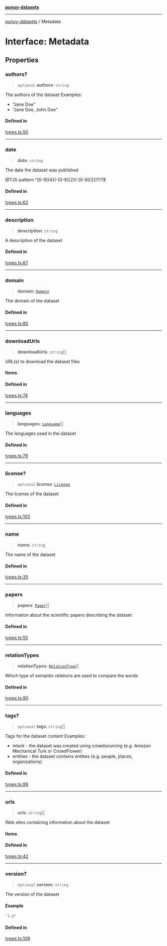 [**punuy-datasets**](../README.md)

***

[punuy-datasets](../README.md) / Metadata

# Interface: Metadata

## Properties

### authors?

> `optional` **authors**: `string`

The authors of the dataset
Examples:
- "Jane Doe"
- "Jane Doe, John Doe"

#### Defined in

[types.ts:50](https://github.com/andrefs/punuy-datasets/blob/d746e3ef5656601a702664bcd21cf211063ba139/src/lib/types.ts#L50)

***

### date

> **date**: `string`

The date the dataset was published

@TJS-pattern ^[0-9]{4}(-[0-9]{2}(-[0-9]{2})?)?$

#### Defined in

[types.ts:62](https://github.com/andrefs/punuy-datasets/blob/d746e3ef5656601a702664bcd21cf211063ba139/src/lib/types.ts#L62)

***

### description

> **description**: `string`

A description of the dataset

#### Defined in

[types.ts:67](https://github.com/andrefs/punuy-datasets/blob/d746e3ef5656601a702664bcd21cf211063ba139/src/lib/types.ts#L67)

***

### domain

> **domain**: [`Domain`](../type-aliases/Domain.md)

The domain of the dataset

#### Defined in

[types.ts:85](https://github.com/andrefs/punuy-datasets/blob/d746e3ef5656601a702664bcd21cf211063ba139/src/lib/types.ts#L85)

***

### downloadUrls

> **downloadUrls**: `string`[]

URL(s) to download the dataset files

#### Items

#### Defined in

[types.ts:74](https://github.com/andrefs/punuy-datasets/blob/d746e3ef5656601a702664bcd21cf211063ba139/src/lib/types.ts#L74)

***

### languages

> **languages**: [`Language`](../type-aliases/Language.md)[]

The languages used in the dataset

#### Defined in

[types.ts:79](https://github.com/andrefs/punuy-datasets/blob/d746e3ef5656601a702664bcd21cf211063ba139/src/lib/types.ts#L79)

***

### license?

> `optional` **license**: [`License`](License.md)

The license of the dataset

#### Defined in

[types.ts:103](https://github.com/andrefs/punuy-datasets/blob/d746e3ef5656601a702664bcd21cf211063ba139/src/lib/types.ts#L103)

***

### name

> **name**: `string`

The name of the dataset

#### Defined in

[types.ts:35](https://github.com/andrefs/punuy-datasets/blob/d746e3ef5656601a702664bcd21cf211063ba139/src/lib/types.ts#L35)

***

### papers

> **papers**: [`Paper`](Paper.md)[]

Information about the scientific papers describing the dataset

#### Defined in

[types.ts:55](https://github.com/andrefs/punuy-datasets/blob/d746e3ef5656601a702664bcd21cf211063ba139/src/lib/types.ts#L55)

***

### relationTypes

> **relationTypes**: [`RelationType`](../type-aliases/RelationType.md)[]

Which type of semantic relations are used to compare the words

#### Defined in

[types.ts:90](https://github.com/andrefs/punuy-datasets/blob/d746e3ef5656601a702664bcd21cf211063ba139/src/lib/types.ts#L90)

***

### tags?

> `optional` **tags**: `string`[]

Tags for the dataset content
Examples:
- mturk - the dataset was created using crowdsourcing (e.g. Amazon Mechanical Turk or CrowdFlower)
- entities - the dataset contains entities (e.g. people, places, organizations)

#### Defined in

[types.ts:98](https://github.com/andrefs/punuy-datasets/blob/d746e3ef5656601a702664bcd21cf211063ba139/src/lib/types.ts#L98)

***

### urls

> **urls**: `string`[]

Web sites containing information about the dataset

#### Items

#### Defined in

[types.ts:42](https://github.com/andrefs/punuy-datasets/blob/d746e3ef5656601a702664bcd21cf211063ba139/src/lib/types.ts#L42)

***

### version?

> `optional` **version**: `string`

The version of the dataset

#### Example

```ts
"1.0"
```

#### Defined in

[types.ts:109](https://github.com/andrefs/punuy-datasets/blob/d746e3ef5656601a702664bcd21cf211063ba139/src/lib/types.ts#L109)
